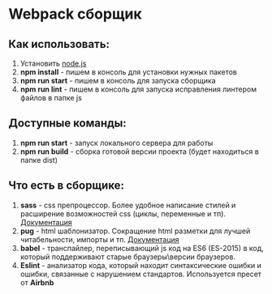 <h1>Webpack сборщик</h1>

<h2>Как использовать:</h2>
<ol>
	<li>Установить <a target="_blank" href="https://nodejs.org">node.js</a></li>
	<li><b>npm install</b> - пишем в консоль для установки нужных пакетов</li>
	<li><b>npm run start</b> - пишем в консоль для запуска сборщика</li>
	<li><b>npm run lint</b> - пишем в консоль для запуска исправления линтером файлов в папке js</li>
</ol>

<h2>Доступные команды:</h2>
<ol>
	<li><b>npm run start</b> - запуск локального сервера для работы</li>
	<li><b>npm run build</b> - сборка готовой версии проекта (будет находиться в папке dist)</li>
</ol>

<h2>Что есть в сборщике:</h2>
<ol>
	<li><b>sass</b> - css препроцессор. Более удобное написание стилей и расширение возможностей css (циклы, переменные и тп). 
		<a target="_blank" href="https://sass-scss.ru/guide/">Документация</a>
	</li>
	<li><b>pug</b> - html шаблонизатор. Сокращение html разметки для лучшей читабельности, импорты и тп. 
		<a target="_blank" href="https://pugjs.org/api/getting-started.html">Документация</a>
	</li>
	<li><b>babel</b> - транспайлер, переписывающий js код на ES6 (ES-2015) в код, который поддерживают старые браузеры\версии браузеров.</li>
	<li><b>Eslint</b> - анализатор кода, который находит синтаксические ошибки и ошибки, связанные с нарушением стандартов. Используется пресет от 	<b>Airbnb</b></li>
</ol>
